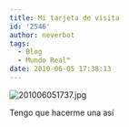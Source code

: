 ```yaml
---
title: Mi tarjeta de visita
id: '2546'
author: neverbot
tags:
  - Blog
  - Mundo Real™
date: 2010-06-05 17:38:13
---
```


![201006051737.jpg](./201006051737.jpg)

Tengo que hacerme una así